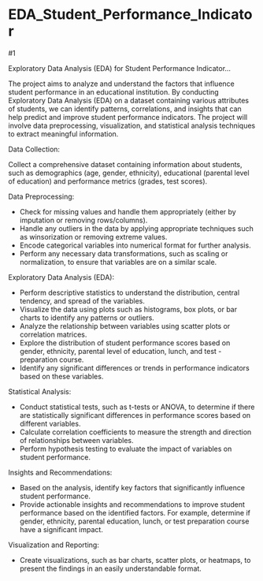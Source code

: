 # EDA_Student_Performance_Indicator
#1 

Exploratory Data Analysis (EDA) for Student Performance Indicator...

The project aims to analyze and understand the factors that influence student performance in an educational institution. By conducting Exploratory Data Analysis (EDA) on a dataset containing various attributes of students, we can identify patterns, correlations, and insights that can help predict and improve student performance indicators. The project will involve data preprocessing, visualization, and statistical analysis techniques to extract meaningful information.

Data Collection:

Collect a comprehensive dataset containing information about students, such as demographics (age, gender, ethnicity), educational (parental level of education) and performance metrics (grades, test scores).

Data Preprocessing:
- Check for missing values and handle them appropriately (either by imputation or removing rows/columns).
- Handle any outliers in the data by applying appropriate techniques such as winsorization or removing extreme values.
- Encode categorical variables into numerical format for further analysis.
- Perform any necessary data transformations, such as scaling or normalization, to ensure that variables are on a similar scale.

Exploratory Data Analysis (EDA):
- Perform descriptive statistics to understand the distribution, central tendency, and spread of the variables.
- Visualize the data using plots such as histograms, box plots, or bar charts to identify any patterns or outliers.
- Analyze the relationship between variables using scatter plots or correlation matrices.
- Explore the distribution of student performance scores based on gender, ethnicity, parental level of education, lunch, and test - preparation course.
- Identify any significant differences or trends in performance indicators based on these variables.

Statistical Analysis:
- Conduct statistical tests, such as t-tests or ANOVA, to determine if there are statistically significant differences in performance scores based on different variables.
- Calculate correlation coefficients to measure the strength and direction of relationships between variables.
- Perform hypothesis testing to evaluate the impact of variables on student performance.

Insights and Recommendations:
- Based on the analysis, identify key factors that significantly influence student performance.
- Provide actionable insights and recommendations to improve student performance based on the identified factors.
For example, determine if gender, ethnicity, parental education, lunch, or test preparation course have a significant impact.

Visualization and Reporting:
- Create visualizations, such as bar charts, scatter plots, or heatmaps, to present the findings in an easily understandable format.

